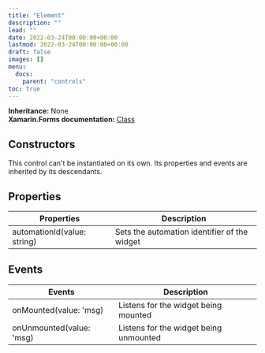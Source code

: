 ```yaml
---
title: "Element"
description: ""
lead: ""
date: 2022-03-24T00:00:00+00:00
lastmod: 2022-03-24T00:00:00+00:00
draft: false
images: []
menu:
  docs:
    parent: "controls"
toc: true
---
```


**Inheritance:** None  
**Xamarin.Forms documentation:** [Class](https://docs.microsoft.com/en-us/dotnet/api/xamarin.forms.element)

## Constructors

This control can't be instantiated on its own. Its properties and events are inherited by its descendants.

## Properties

| Properties | Description |
|--|--|
| automationId(value: string) | Sets the automation identifier of the widget |

## Events

| Events | Description |
|--|--|
| onMounted(value: 'msg) | Listens for the widget being mounted |
| onUnmounted(value: 'msg) | Listens for the widget being unmounted |
